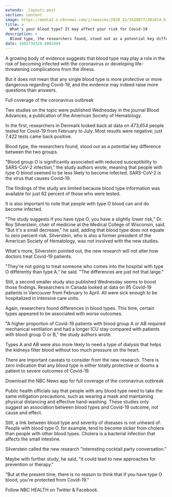 ```yaml
--- 
extends: _layouts.post 
section: content 
image: https://media2.s-nbcnews.com/j/newscms/2020_42/3420077/201014-blood-vials-coronavirus-jm-0917_914335192f3d73f5149cc79b6ae68b4d.nbcnews-fp-1200-630.jpg 
title: > 
  What's your blood type? It may affect your risk for Covid-19 
description: > 
  Blood type, the researchers found, stood out as a potential key difference between the two groups."But it's a small decrease," he said, adding that blood type does not equate to zero percent risk.There is zero indication that any blood type is either totally protective or dooms a patient to severe outcomes of Covid-19.Still, a link between blood type and severity of diseases is not unheard of.People with blood type O, for example, tend to become sicker from cholera than people with other blood types. 
date: 1602734326.4802494 
--- 
```

A growing body of evidence suggests that blood type may play a role in the risk of becoming infected with the coronavirus or developing life-threatening complications from the illness.

But it does not mean that any single blood type is more protective or more dangerous regarding Covid-19, and the evidence may indeed raise more questions than answers.

Full coverage of the coronavirus outbreak

Two studies on the topic were published Wednesday in the journal Blood Advances, a publication of the American Society of Hematology.

In the first, researchers in Denmark looked back at data on 473,654 people tested for Covid-19 from February to July. Most results were negative; just 7,422 tests came back positive.

Blood type, the researchers found, stood out as a potential key difference between the two groups.

"Blood group O is significantly associated with reduced susceptibility to SARS-CoV-2 infection," the study authors wrote, meaning that people with type O blood seemed to be less likely to become infected. SARS-CoV-2 is the virus that causes Covid-19.

The findings of the study are limited because blood type information was available for just 62 percent of those who were tested.

It is also important to note that people with type O blood can and do become infected.

"The study suggests if you have type O, you have a slightly lower risk," Dr. Roy Silverstein, chair of medicine at the Medical College of Wisconsin, said. "But it's a small decrease," he said, adding that blood type does not equate to zero percent risk. Silverstein, who is also a former president of the American Society of Hematology, was not involved with the new studies.

What's more, Silverstein pointed out, the new research will not alter how doctors treat Covid-19 patients.

"They're not going to treat someone who comes into the hospital with type O differently than type A," he said. "The differences are just not that large."

Still, a second smaller study also published Wednesday seems to boost those findings. Researchers in Canada looked at data on 95 Covid-19 patients in Vancouver from February to April. All were sick enough to be hospitalized in intensive care units.

Again, researchers found differences in blood types. This time, certain types appeared to be associated with worse outcomes.

"A higher proportion of Covid-19 patients with blood group A or AB required mechanical ventilation and had a longer ICU stay compared with patients with blood group O or B," the study authors wrote.

Types A and AB were also more likely to need a type of dialysis that helps the kidneys filter blood without too much pressure on the heart.

There are important caveats to consider from the new research. There is zero indication that any blood type is either totally protective or dooms a patient to severe outcomes of Covid-19.

Download the NBC News app for full coverage of the coronavirus outbreak

Public health officials say that people with any blood type need to take the same mitigation precautions, such as wearing a mask and maintaining physical distancing and effective hand-washing. These studies only suggest an association between blood types and Covid-19 outcome, not cause and effect.

Still, a link between blood type and severity of diseases is not unheard of. People with blood type O, for example, tend to become sicker from cholera than people with other blood types. Cholera is a bacterial infection that affects the small intestine.

Silverstein called the new research "interesting cocktail party conversation."

Maybe with further study, he said, "it could lead to new approaches for prevention or therapy."

"But at the present time, there is no reason to think that if you have type O blood, you're protected from Covid-19."

Follow NBC HEALTH on Twitter & Facebook.